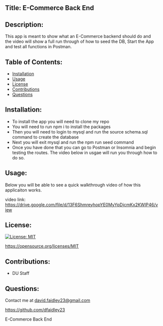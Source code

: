 ## Title: E-Commerce Back End

## Description: 
This app is meant to show what an E-Commerce backend should do and the video will show a full run through of how to seed the DB, Start the App and test all functions in Postman.

## Table of Contents: 

- [Installation](#installation)
- [Usage](#usage)
- [License](#license)
- [Contributions](#contributions)
- [Questions](#questions)

## Installation: 
- To install the app you will need to clone my repo
- You will need to run npm i to install the packages
- Then you will need to login to mysql and run the source schema.sql command to create the database
- Next you will exit mysql and run the npm run seed command
- Once you have done that you can go to Postman or Insomnia and begin testing the routes. The video below in usgae will run you through how to do so.


## Usage:
Below you will be able to see a quick walkthrough video of how this applicaiton works.

video link: https://drive.google.com/file/d/13F6ShmreyhopYE0MyYpDjcmKx2KWlP46/view


## License: 
[![License: MIT](https://img.shields.io/badge/License-MIT-yellow.svg)](https://opensource.org/licenses/MIT)

https://opensource.org/licenses/MIT

## Contributions: 
- DU Staff

## Questions: 
Contact me at david.faidley23@gmail.com

https://github.com/dfaidley23

E-Commerce Back End